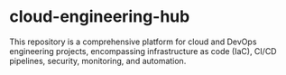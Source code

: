 # cloud-engineering-hub
This repository is a comprehensive platform for cloud and DevOps engineering projects, encompassing infrastructure as code (IaC), CI/CD pipelines, security, monitoring, and automation.
